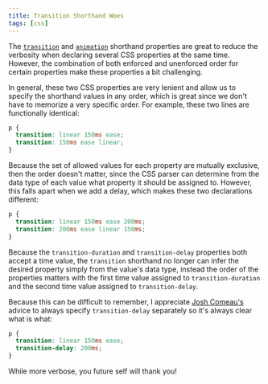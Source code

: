 ```yaml
---
title: Transition Shorthand Woes
tags: [css]
---
```


The
[`transition`](https://developer.mozilla.org/en-US/docs/Web/CSS/transition)
and
[`animation`](https://developer.mozilla.org/en-US/docs/Web/CSS/animation)
shorthand properties are great to reduce the verbosity when declaring
several CSS properties at the same time. However, the combination of both
enforced and unenforced order for certain properties make these properties
a bit challenging.

In general, these two CSS properties are very lenient and allow us to
specify the shorthand values in any order, which is great since we don't
have to memorize a very specific order. For example, these two lines are
functionally identical:

```css
p {
  transition: linear 150ms ease;
  transition: 150ms ease linear;
}
```

Because the set of allowed values for each property are mutually exclusive,
then the order doesn't matter, since the CSS parser can determine from the
data type of each value what property it should be assigned to. However,
this falls apart when we add a delay, which makes these two declarations
different:

```css
p {
  transition: linear 150ms ease 200ms;
  transition: 200ms ease linear 150ms;
}
```

Because the `transition-duration` and `transition-delay` properties both
accept a time value, the `transition` shorthand no longer can infer the
desired property simply from the value's data type, instead the order of
the properties matters with the first time value assigned to
`transition-duration` and the second time value assigned to
`transition-delay`.

Because this can be difficult to remember, I appreciate
[Josh Comeau's](https://www.joshwcomeau.com) advice to always specify
`transition-delay` separately so it's always clear what is what:

```css
p {
  transition: linear 150ms ease;
  transition-delay: 200ms;
}
```

While more verbose, you future self will thank you!
